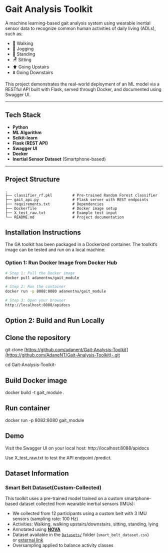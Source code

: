 
# Gait Analysis Toolkit
A machine learning-based gait analysis system using wearable inertial sensor data to recognize common human activities of daily living (ADLs), such as:
- 🚶 Walking
- 🏃 Jogging
- 🧍 Standing
- 🪑 Sitting
- ⬆️ Going Upstairs
- ⬇️ Going Downstairs

This project demonstrates the real-world deployment of an ML model via a RESTful API built with Flask, served through Docker, and documented using Swagger UI.

---

## Tech Stack

- **Python**
- **ML Algorithm**
- **Scikit-learn**
- **Flask (REST API)**
- **Swagger UI**
- **Docker**
- **Inertial Sensor Dataset** (Smartphone-based)

---
## Project Structure
```text
.
├── classifier_rf.pkl         # Pre-trained Random Forest classifier
├── gait_api.py               # Flask server with REST endpoints
├── requirements.txt          # Dependencies
├── Dockerfile                # Docker image setup
├── X_test_raw.txt            # Example test input
└── README.md                 # Project documentation           
```
## Installation Instructions
The GA toolkit has been packaged in a Dockerized container. The toolkit’s image can be tested and run on a local machine:
### Option 1: Run Docker Image from Docker Hub

```bash
# Step 1: Pull the Docker image
docker pull adanentnu/gait_module

# Step 2: Run the container
docker run -p 8088:8080 adanentnu/gait_module

# Step 3: Open your browser
http://localhost:8088/apidocs
```
## Option 2: Build and Run Locally
## Clone the repository
git clone [https://github.com/adanent/Gait-Analysis-Toolkit](https://github.com/AdaneNT/Gait-Analysis-Toolkit)-.git

cd Gait-Analysis-Toolkit-

## Build Docker image
docker build -t gait_module .

## Run container
docker run -p 8082:8080 gait_module

## Demo
Visit the Swagger UI on your local host:
http://localhost:8088/apidocs

Use X_test_raw.txt to test the API endpoint /predict.

## Dataset Information
###  Smart Belt Dataset(Custom-Collected)
This toolkit uses a pre-trained model trained on a custom smartphone-based dataset collected from wearable inertial sensors (IMUs):
- We collected from 12 participants using a custom belt with 3 IMU sensors (sampling rate: 100 Hz)
- Activities: Walking, walking upstairs/downstairs, sitting, standing, lying
- Annotated using [**NOVA**](https://github.com/hcmlab/nova)
- Dataset available in the [`Datasets/`](./Datasets/) folder (`smart_belt_dataset.csv`)  
  or [external link](https://alamedaproject.eu/)
- Oversampling applied to balance activity classes



